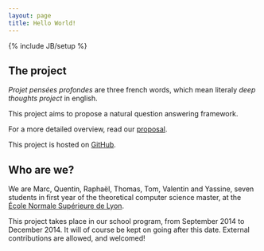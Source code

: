 ```yaml
---
layout: page
title: Hello World!
---
```

{% include JB/setup %}

## The project

*Projet pensées profondes* are three french words, which mean literaly *deep
thoughts project* in english.

This project aims to propose a natural question answering framework.

For a more detailed overview, read our [proposal](proposal.pdf).

This project is hosted on [GitHub](https://github.com/ProjetPP).

## Who are we?

We are Marc, Quentin, Raphaël, Thomas, Tom, Valentin and Yassine, 
seven students in first year of the theoretical computer science master, 
at the [École Normale Supérieure de Lyon](http://www.ens-lyon.fr/DI/).

This project takes place in our school program, from September 2014 to December 2014.
It will of course be kept on going after this date.
External contributions are allowed, and welcomed!
